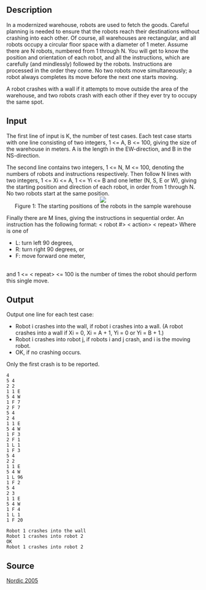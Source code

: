 <h2>Description</h2><p>In a modernized warehouse, robots are used to fetch the goods. Careful planning is needed to ensure that the robots reach their destinations without crashing into each other. Of course, all warehouses are rectangular, and all robots occupy a circular floor space with a diameter of 1 meter. Assume there are N robots, numbered from 1 through N. You will get to know the position and orientation of each robot, and all the instructions, which are carefully (and mindlessly) followed by the robots. Instructions are processed in the order they come. No two robots move simultaneously; a robot always completes its move before the next one starts moving.
</p>A robot crashes with a wall if it attempts to move outside the area of the warehouse, and two robots crash with each other if they ever try to occupy the same spot.<h2>Input</h2><p>The first line of input is K, the number of test cases. Each test case starts with one line consisting of two integers, 1 &lt;= A, B &lt;= 100, giving the size of the warehouse in meters. A is the length in the EW-direction, and B in the NS-direction.
</p>The second line contains two integers, 1 &lt;= N, M &lt;= 100, denoting the numbers of robots and instructions respectively.
Then follow N lines with two integers, 1 &lt;= Xi &lt;= A, 1 &lt;= Yi &lt;= B and one letter (N, S, E or W), giving the starting position and direction of each robot, in order from 1 through N. No two robots start at the same position.
<center><img src="images/2632_1.jpg">
<br>Figure 1: The starting positions of the robots in the sample warehouse</center><p>
</p>Finally there are M lines, giving the instructions in sequential order.
An instruction has the following format:
&lt; robot #&gt; &lt; action&gt; &lt; repeat&gt;
Where <action> is one of
<br><ul><li>L: turn left 90 degrees,
<br></li><li>R: turn right 90 degrees, or
<br></li><li>F: move forward one meter,</li></ul>
<br>and 1 &lt;= &lt; repeat&gt; &lt;= 100 is the number of times the robot should perform this single move.</action><h2>Output</h2><p>Output one line for each test case:
</p><ul><li>Robot i crashes into the wall, if robot i crashes into a wall. (A robot crashes into a wall if Xi = 0, Xi = A + 1, Yi = 0 or Yi = B + 1.)
<br></li><li>Robot i crashes into robot j, if robots i and j crash, and i is the moving robot.
<br></li><li>OK, if no crashing occurs.</li></ul><p>
</p>Only the first crash is to be reported.<pre><code class="language-input1">4
5 4
2 2
1 1 E
5 4 W
1 F 7
2 F 7
5 4
2 4
1 1 E
5 4 W
1 F 3
2 F 1
1 L 1
1 F 3
5 4
2 2
1 1 E
5 4 W
1 L 96
1 F 2
5 4
2 3
1 1 E
5 4 W
1 F 4
1 L 1
1 F 20</code></pre><pre><code class="language-output1">Robot 1 crashes into the wall
Robot 1 crashes into robot 2
OK
Robot 1 crashes into robot 2</code></pre><h2>Source</h2><a href="searchproblem?field=source&amp;key=Nordic+2005">Nordic 2005</a>